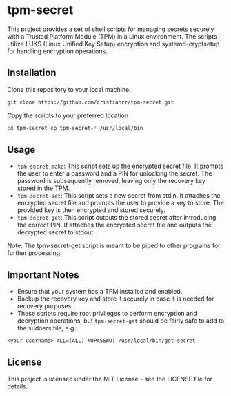 # tpm-secret 

This project provides a set of shell scripts for managing secrets securely with
a Trusted Platform Module (TPM) in a Linux environment. The scripts utilize
LUKS (Linux Unified Key Setup) encryption and systemd-cryptsetup for handling
encryption operations.

## Installation

Clone this repository to your local machine:

```bash
git clone https://github.com/cristianrz/tpm-secret.git
```

Copy the scripts to your preferred location

```bash
cd tpm-secret cp tpm-secret-* /usr/local/bin
```

## Usage

- `tpm-secret-make`: This script sets up the encrypted secret file. It prompts
  the user to enter a password and a PIN for unlocking the secret. The password
  is subsequently removed, leaving only the recovery key stored in the TPM.
- `tpm-secret-set`: This script sets a new secret from stdin. It attaches the
  encrypted secret file and prompts the user to provide a key to store. The
  provided key is then encrypted and stored securely.
- `tpm-secret-get`: This script outputs the stored secret after introducing the
  correct PIN. It attaches the encrypted secret file and outputs the decrypted
  secret to stdout.

Note: The tpm-secret-get script is meant to be piped to other programs for
further processing.

## Important Notes

- Ensure that your system has a TPM installed and enabled.
- Backup the recovery key and store it securely in case it is needed for
  recovery purposes.
- These scripts require root privileges to perform encryption and decryption
  operations, but `tpm-secret-get` should be fairly safe to add to the sudoers
  file, e.g.:

```txt
<your username> ALL=(ALL) NOPASSWD: /usr/local/bin/get-secret
```

## License

This project is licensed under the MIT License - see the LICENSE file
for details.

